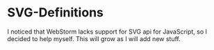 # SVG-Definitions
I noticed that WebStorm lacks support for SVG api for JavaScript, so I decided to help myself. This will grow as I will add new stuff.
